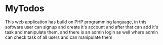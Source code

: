 # MyTodos
This web application has build on PHP programming language, in this software user can signup and create it's account and after that can add it's task and manipulate them, and there is an admin login as well where admin can check task of all users and can manipulate them
